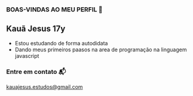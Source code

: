 ### BOAS-VINDAS AO MEU PERFIL 🥇
 Kauã Jesus 17y
-
- Estou estudando de forma autodidata
- Dando meus primeiros paasos na area de programação na linguagem javascript
### Entre em contato 📬

kauajesus.estudos@gmail.com
